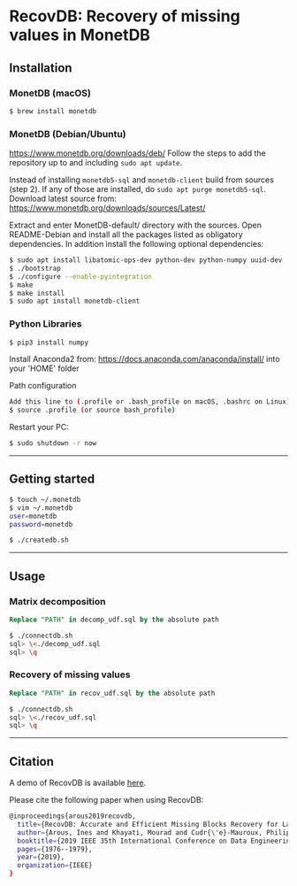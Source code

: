 # RecovDB: Recovery of missing values in MonetDB

## Installation

### MonetDB (macOS)

``` bash 
$ brew install monetdb
```

### MonetDB (Debian/Ubuntu)

https://www.monetdb.org/downloads/deb/
Follow the steps to add the repository up to and including `sudo apt update`.

Instead of installing `monetdb5-sql` and `monetdb-client` build from sources (step 2).
If any of those are installed, do `sudo apt purge monetdb5-sql`.
Download latest source from: https://www.monetdb.org/downloads/sources/Latest/


Extract and enter MonetDB-default/ directory with the sources. Open README-Debian and install all the packages listed as obligatory dependencies. In addition install the following optional dependencies:

``` bash 
$ sudo apt install libatomic-ops-dev python-dev python-numpy uuid-dev
$ ./bootstrap
$ ./configure --enable-pyintegration
$ make
$ make install
$ sudo apt install monetdb-client
```

### Python Libraries

``` bash 
$ pip3 install numpy
```

Install Anaconda2 from: https://docs.anaconda.com/anaconda/install/ into your 'HOME' folder

Path configuration 

``` bash 
Add this line to (.profile or .bash_profile on macOS, .bashrc on Linux): export PYTHONPATH="${PYTHONPATH}:'HOME'/anaconda2/lib/python2.7/site-packages/"
$ source .profile (or source bash_profile)
```
 
Restart your PC:

``` bash 
$ sudo shutdown -r now
```
___

## Getting started


``` bash 
$ touch ~/.monetdb
$ vim ~/.monetdb
user=monetdb
password=monetdb
```


``` bash 
$ ./createdb.sh
```
___

## Usage

### Matrix decomposition


``` sql
Replace "PATH" in decomp_udf.sql by the absolute path
```


``` bash
$ ./connectdb.sh
sql> \<./decomp_udf.sql
sql> \q
```

### Recovery of missing values


``` sql
Replace "PATH" in recov_udf.sql by the absolute path
```


``` bash
$ ./connectdb.sh
sql> \<./recov_udf.sql
sql> \q
```
___

## Citation
A demo of RecovDB is available [here](http://revival.exascale.info/recovery/recovdb.php).

Please cite the following paper when using RecovDB:
``` bash
@inproceedings{arous2019recovdb,
  title={RecovDB: Accurate and Efficient Missing Blocks Recovery for Large Time Series},
  author={Arous, Ines and Khayati, Mourad and Cudr{\'e}-Mauroux, Philippe and Zhang, Ying and Kersten, Martin and Stalinlov, Svetlin},
  booktitle={2019 IEEE 35th International Conference on Data Engineering (ICDE)},
  pages={1976--1979},
  year={2019},
  organization={IEEE}
}
```
